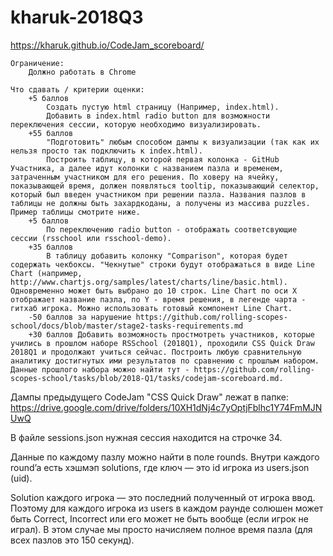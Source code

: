 # kharuk-2018Q3
https://kharuk.github.io/CodeJam_scoreboard/

    Ограничение:
        Должно работать в Chrome
        
    Что сдавать / критерии оценки:
        +5 баллов
            Создать пустую html страницу (Например, index.html).
            Добавить в index.html radio button для возможности переключения сессии, которую необходимо визуализировать.
        +55 баллов
            "Подготовить" любым способом дампы к визуализации (так как их нельзя просто так подключить к index.html).
            Построить таблицу, в которой первая колонка - GitHub Участника, а далее идут колонки с названием пазла и временем, затраченным участником для его решения. По ховеру на ячейку, показывающей время, должен появляться tooltip, показывающий селектор, который был введен участником при решении пазла. Названия пазлов в таблицы не должны быть захардкоданы, а получены из массива puzzles. Пример таблицы смотрите ниже.
        +5 баллов
            По переключению radio button - отображать соответсвующие сессии (rsschool или rsschool-demo).
        +35 баллов
            В таблицу добавить колонку "Comparison", которая будет содержать чекбоксы. "Чекнутые" строки будут отображаться в виде Line Chart (например, http://www.chartjs.org/samples/latest/charts/line/basic.html). Одновременно может быть выбрано до 10 строк. Line Chart по оси Х отображает название пазла, по Y - время решения, в легенде чарта - гитхаб игрока. Можно использовать готовый компонент Line Chart.
        -50 баллов за нарушение https://github.com/rolling-scopes-school/docs/blob/master/stage2-tasks-requirements.md
        +30 баллов Добавить возможность простмотреть участников, которые учились в прошлом наборе RSSchool (2018Q1), проходили CSS Quick Draw 2018Q1 и продолжают учиться сейчас. Построить любую сравнительную аналитику достигнутых ими результатов по сравнению с прошлым набором. Данные прошлого набора можно найти тут - https://github.com/rolling-scopes-school/tasks/blob/2018-Q1/tasks/codejam-scoreboard.md.

Дампы предыдущего CodeJam "CSS Quick Draw" лежат в папке: https://drive.google.com/drive/folders/10XH1dNj4c7yOptjFblhc1Y74FmMJNUwQ

В файле sessions.json нужная сессия находится на строчке 34.

Данные по каждому пазлу можно найти в поле rounds. Внутри каждого round’a есть хэшмэп solutions, где ключ — это id игрока из users.json (uid).

Solution каждого игрока — это последний полученный от игрока ввод. Поэтому для каждого игрока из users в каждом раунде солюшен может быть Correct, Incorrect или его может не быть вообще (если игрок не играл). В этом случае мы просто начисляем полное время пазла (для всех пазлов это 150 секунд).
